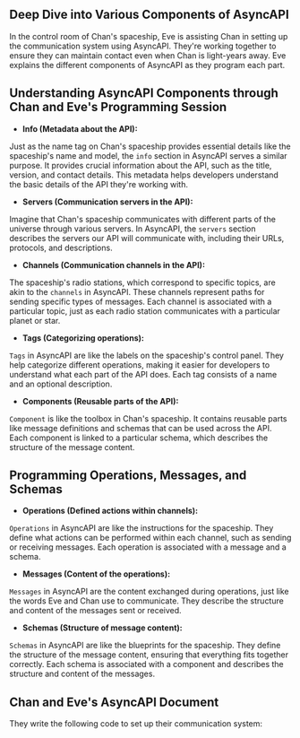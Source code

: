 ## Deep Dive into Various Components of AsyncAPI

In the control room of Chan's spaceship, Eve is assisting Chan in setting up the communication system using AsyncAPI. They're working together to ensure they can maintain contact even when Chan is light-years away. Eve explains the different components of AsyncAPI as they program each part.

## Understanding AsyncAPI Components through Chan and Eve's Programming Session

- **Info (Metadata about the API):**

Just as the name tag on Chan's spaceship provides essential details like the spaceship's name and model, the `info` section in AsyncAPI serves a similar purpose. It provides crucial information about the API, such as the title, version, and contact details. This metadata helps developers understand the basic details of the API they're working with.

- **Servers (Communication servers in the API):**

Imagine that Chan's spaceship communicates with different parts of the universe through various servers. In AsyncAPI, the `servers` section describes the servers our API will communicate with, including their URLs, protocols, and descriptions.

- **Channels (Communication channels in the API):**

The spaceship's radio stations, which correspond to specific topics, are akin to the `channels` in AsyncAPI. These channels represent paths for sending specific types of messages. Each channel is associated with a particular topic, just as each radio station communicates with a particular planet or star.

- **Tags (Categorizing operations):**

`Tags` in AsyncAPI are like the labels on the spaceship's control panel. They help categorize different operations, making it easier for developers to understand what each part of the API does. Each tag consists of a name and an optional description.

- **Components (Reusable parts of the API):**

`Component` is like the toolbox in Chan's spaceship. It contains reusable parts like message definitions and schemas that can be used across the API. Each component is linked to a particular schema, which describes the structure of the message content.

## Programming Operations, Messages, and Schemas

- **Operations (Defined actions within channels):**

`Operations` in AsyncAPI are like the instructions for the spaceship. They define what actions can be performed within each channel, such as sending or receiving messages. Each operation is associated with a message and a schema.

- **Messages (Content of the operations):**

`Messages` in AsyncAPI are the content exchanged during operations, just like the words Eve and Chan use to communicate. They describe the structure and content of the messages sent or received.

- **Schemas (Structure of message content):**

`Schemas` in AsyncAPI are like the blueprints for the spaceship. They define the structure of the message content, ensuring that everything fits together correctly. Each schema is associated with a component and describes the structure and content of the messages.

## Chan and Eve's AsyncAPI Document
They write the following code to set up their communication system:
